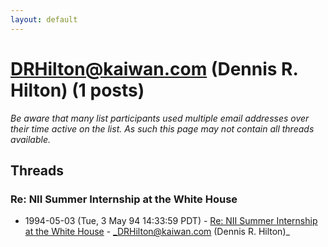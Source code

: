 ```yaml
---
layout: default
---
```


# DRHilton@kaiwan.com (Dennis R. Hilton) (1 posts)

_Be aware that many list participants used multiple email addresses over their time active on the list. As such this page may not contain all threads available._

## Threads

### Re: NII Summer Internship at the White House
+ 1994-05-03 (Tue, 3 May 94 14:33:59 PDT) - [Re: NII Summer Internship at the White House](/archive/1994/05/4a87df5a33a594478904a0e63dbdcf21b524295445afde52a982c8e3170a6c63) - _DRHilton@kaiwan.com (Dennis R. Hilton)_

